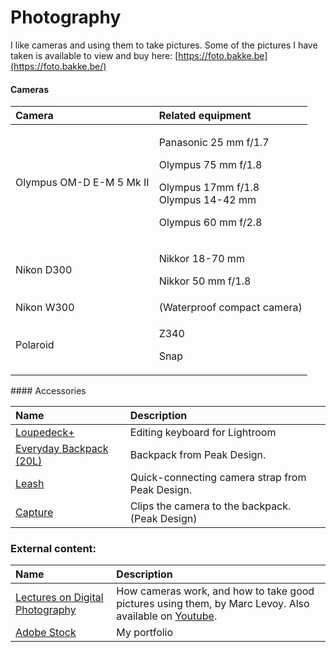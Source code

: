 # Photography

I like cameras and using them to take pictures. Some of the pictures I have taken is available to view and buy here: [https://foto.bakke.be](https://foto.bakke.be/)

#### Cameras

<table>
  <thead>
    <tr>
      <th style="text-align:left">Camera</th>
      <th style="text-align:left">Related equipment</th>
    </tr>
  </thead>
  <tbody>
    <tr>
      <td style="text-align:left">Olympus OM-D E-M 5 Mk II</td>
      <td style="text-align:left">
        <p>Panasonic 25 mm f/1.7</p>
        <p>Olympus 75 mm f/1.8</p>
        <p>Olympus 17mm f/1.8
          <br />Olympus 14-42 mm</p>
        <p>Olympus 60 mm f/2.8</p>
      </td>
    </tr>
    <tr>
      <td style="text-align:left">Nikon D300</td>
      <td style="text-align:left">
        <p>Nikkor 18-70 mm</p>
        <p>Nikkor 50 mm f/1.8</p>
      </td>
    </tr>
    <tr>
      <td style="text-align:left">Nikon W300</td>
      <td style="text-align:left">(Waterproof compact camera)</td>
    </tr>
    <tr>
      <td style="text-align:left">Polaroid</td>
      <td style="text-align:left">
        <p>Z340</p>
        <p>Snap</p>
      </td>
    </tr>
  </tbody>
</table>#### Accessories

| Name | Description |
| :--- | :--- |
| [Loupedeck+](https://loupedeck.com/) | Editing keyboard for Lightroom |
| [Everyday Backpack \(20L\)](https://www.peakdesign.com/products/everyday-backpack?variant=9783969284140) | Backpack from Peak Design. |
| [Leash](https://www.peakdesign.com/products/leash) | Quick-connecting camera strap from Peak Design. |
| [Capture](https://www.peakdesign.com/products/capture/) | Clips the camera to the backpack. \(Peak Design\) |

### External content:

| Name | Description |
| :--- | :--- |
| [Lectures on Digital Photography](https://sites.google.com/site/marclevoylectures/schedule/lecture1-21mar16)  | How cameras work, and how to take good pictures using them, by Marc Levoy. Also available on [Youtube](https://www.youtube.com/playlist?list=PL7ddpXYvFXspUN0N-gObF1GXoCA-DA-7i). |
| [Adobe Stock](https://stock.adobe.com/no/contributor/207781363/Harald) | My portfolio |



